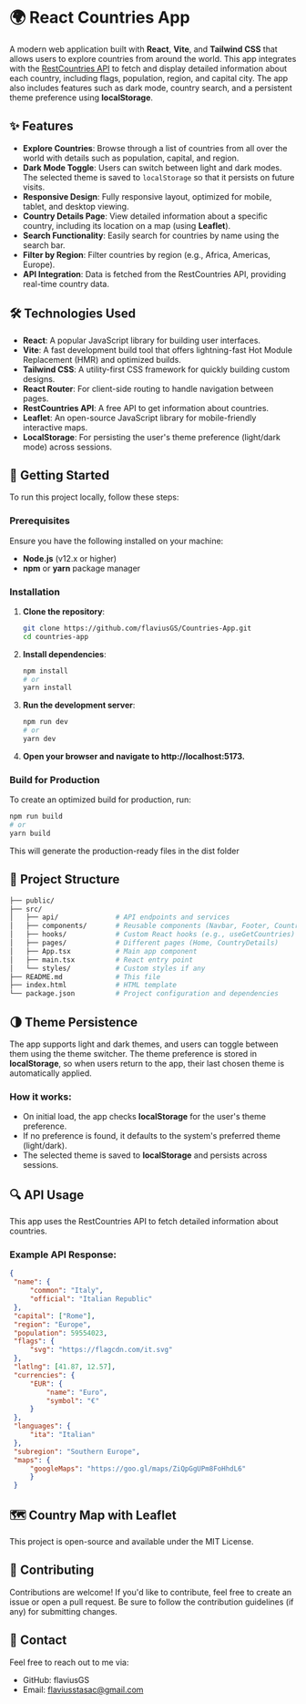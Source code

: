 # 🌍 React Countries App

A modern web application built with **React**, **Vite**, and **Tailwind CSS** that allows users to explore countries from around the world. This app integrates with the [RestCountries API](https://restcountries.com) to fetch and display detailed information about each country, including flags, population, region, and capital city. The app also includes features such as dark mode, country search, and a persistent theme preference using **localStorage**.

## ✨ Features

- **Explore Countries**: Browse through a list of countries from all over the world with details such as population, capital, and region.
- **Dark Mode Toggle**: Users can switch between light and dark modes. The selected theme is saved to `localStorage` so that it persists on future visits.
- **Responsive Design**: Fully responsive layout, optimized for mobile, tablet, and desktop viewing.
- **Country Details Page**: View detailed information about a specific country, including its location on a map (using **Leaflet**).
- **Search Functionality**: Easily search for countries by name using the search bar.
- **Filter by Region**: Filter countries by region (e.g., Africa, Americas, Europe).
- **API Integration**: Data is fetched from the RestCountries API, providing real-time country data.

## 🛠️ Technologies Used

- **React**: A popular JavaScript library for building user interfaces.
- **Vite**: A fast development build tool that offers lightning-fast Hot Module Replacement (HMR) and optimized builds.
- **Tailwind CSS**: A utility-first CSS framework for quickly building custom designs.
- **React Router**: For client-side routing to handle navigation between pages.
- **RestCountries API**: A free API to get information about countries.
- **Leaflet**: An open-source JavaScript library for mobile-friendly interactive maps.
- **LocalStorage**: For persisting the user's theme preference (light/dark mode) across sessions.

## 🚀 Getting Started

To run this project locally, follow these steps:

### Prerequisites

Ensure you have the following installed on your machine:

- **Node.js** (v12.x or higher)
- **npm** or **yarn** package manager

### Installation

1. **Clone the repository**:

   ```bash
   git clone https://github.com/flaviusGS/Countries-App.git
   cd countries-app
   ```

2. **Install dependencies**:

   ```bash
   npm install
   # or
   yarn install
   ```
  

3. **Run the development server**:

   ```bash
   npm run dev
   # or
   yarn dev
   ```

4. **Open your browser and navigate to http://localhost:5173.**

### Build for Production

To create an optimized build for production, run:

   ```bash
   npm run build
   # or
   yarn build
   ```

This will generate the production-ready files in the dist folder

## 🔧 Project Structure

   ```bash
   ├── public/
   ├── src/
   │   ├── api/              # API endpoints and services
   │   ├── components/       # Reusable components (Navbar, Footer, CountryCard, etc.)
   │   ├── hooks/            # Custom React hooks (e.g., useGetCountries)
   │   ├── pages/            # Different pages (Home, CountryDetails)
   │   ├── App.tsx           # Main app component
   │   ├── main.tsx          # React entry point
   │   └── styles/           # Custom styles if any
   ├── README.md             # This file
   ├── index.html            # HTML template
   └── package.json          # Project configuration and dependencies
   ```

## 🌗 Theme Persistence

The app supports light and dark themes, and users can toggle between them using the theme switcher. The theme preference is stored in **localStorage**, so when users return to the app, their last chosen theme is automatically applied.

### How it works:

- On initial load, the app checks **localStorage** for the user's theme preference.
- If no preference is found, it defaults to the system's preferred theme (light/dark).
- The selected theme is saved to **localStorage** and persists across sessions.

## 🔍 API Usage

This app uses the RestCountries API to fetch detailed information about countries.

### Example API Response:

   ```json
   {
    "name": {
        "common": "Italy",
        "official": "Italian Republic"
    },
    "capital": ["Rome"],
    "region": "Europe",
    "population": 59554023,
    "flags": {
        "svg": "https://flagcdn.com/it.svg"
    },
    "latlng": [41.87, 12.57],
    "currencies": {
        "EUR": {
            "name": "Euro",
            "symbol": "€"
        }
    },
    "languages": {
        "ita": "Italian"
    },
    "subregion": "Southern Europe",
    "maps": {
        "googleMaps": "https://goo.gl/maps/ZiQpGgUPm8FoHhdL6"
        }
    }
   ```

## 🗺️ Country Map with Leaflet

This project is open-source and available under the MIT License.

## 🤝 Contributing

Contributions are welcome! If you'd like to contribute, feel free to create an issue or open a pull request. Be sure to follow the contribution guidelines (if any) for submitting changes.

## 📧 Contact

Feel free to reach out to me via:

- GitHub: flaviusGS
- Email: flaviusstasac@gmail.com


